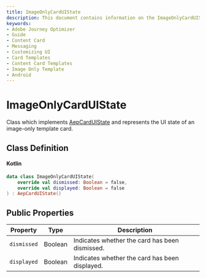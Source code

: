 ```yaml
---
title: ImageOnlyCardUIState
description: This document contains information on the ImageOnlyCardUIState.
keywords:
- Adobe Journey Optimizer
- Guide
- Content Card
- Messaging
- Customizing UI
- Card Templates
- Content Card Templates
- Image Only Template
- Android
---
```


# ImageOnlyCardUIState

Class which implements [AepCardUIState](./aepcarduistate.md) and represents the UI state of an image-only template card.

## Class Definition

<CodeBlock slots="heading, code" repeat="1" languages="Kotlin" />

#### Kotlin

```kotlin
data class ImageOnlyCardUIState(
    override val dismissed: Boolean = false,
    override val displayed: Boolean = false
) : AepCardUIState()
```

## Public Properties

| Property    | Type    | Description                                    |
| ----------- | ------- | ---------------------------------------------- |
| `dismissed` | Boolean | Indicates whether the card has been dismissed. |
| `displayed` | Boolean | Indicates whether the card has been displayed. |
